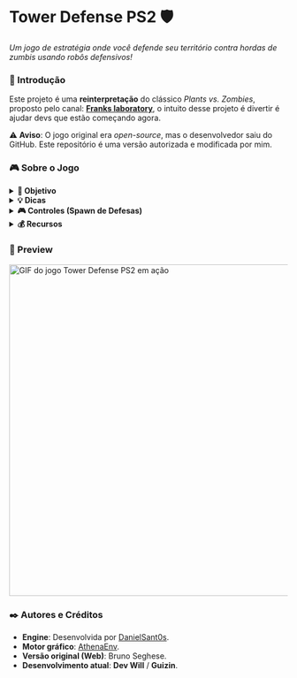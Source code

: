# **Tower Defense PS2** 🛡️  
*Um jogo de estratégia onde você defende seu território contra hordas de zumbis usando robôs defensivos!*  

<h3 id="inicio">🚀 Introdução</h3>  

Este projeto é uma **reinterpretação** do clássico *Plants vs. Zombies*, proposto pelo canal: [**Franks laboratory**](https://youtube.com/@frankslaboratory?si=TL8yjnoXaUclc3eb), o intuito desse projeto é divertir é ajudar devs que estão começando agora.

⚠️ **Aviso**: O jogo original era *open-source*, mas o desenvolvedor saiu do GitHub. Este repositório é uma versão autorizada e modificada por mim.

<h3 id="sobre">🎮 Sobre o Jogo</h3>  

<details>
<summary><strong>🎯 Objetivo</strong></summary>  

- Impedir que os zumbis **avançem da direita para a esquerda** do mapa.  
- Coletar **moedas** para aumentar seus recursos e comprar defesas.  

</details>  

<details>
<summary><strong>💡 Dicas</strong></summary>  

- Posicione suas **defesas** longe dos zumbis para maximizar o tempo de ataque.  
- Evite colocar muitas defesas na tela para **prevenir quedas de FPS**.  

</details>  

<details>
<summary><strong>🎮 Controles (Spawn de Defesas)</strong></summary>  

- **Defesa 1**: Botão <kbd>X</kbd> (Custo: 100 recursos).  
- **Defesa 2**: Botão <kbd>□</kbd> (Custo: 160 recursos).  

</details>  

<details>
<summary><strong>💰 Recursos</strong></summary>  

- Recursos iniciais: **330**.  

</details>

<h3 id="preview">🎥 Preview</h3>  

<img src="./tower-defense-game.gif" width="600" alt="GIF do jogo Tower Defense PS2 em ação">


<h3 id="autor">✒️ Autores e Créditos</h3>  

- **Engine**: Desenvolvida por [DanielSant0s](https://github.com/DanielSant0s).  
- **Motor gráfico**: [AthenaEnv](https://github.com/DanielSant0s/AthenaEnv).  
- **Versão original (Web)**: Bruno Seghese.  
- **Desenvolvimento atual**: **Dev Will** / **Guizin**.
